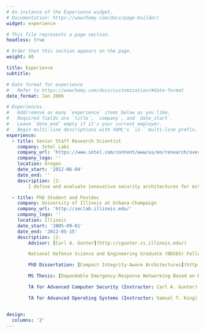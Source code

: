 ```yaml
---
# An instance of the Experience widget.
# Documentation: https://wowchemy.com/docs/page-builder/
widget: experience

# This file represents a page section.
headless: true

# Order that this section appears on the page.
weight: 40

title: Experience
subtitle:

# Date format for experience
#   Refer to https://wowchemy.com/docs/customization/#date-format
date_format: Jan 2006

# Experiences.
#   Add/remove as many `experience` items below as you like.
#   Required fields are `title`, `company`, and `date_start`.
#   Leave `date_end` empty if it's your current employer.
#   Begin multi-line descriptions with YAML's `|2-` multi-line prefix.
experience:
  - title: Senior Staff Research Scientist
    company: Intel Labs
    company_url: 'https://www.intel.com/content/www/us/en/research/overview.html'
    company_logo: ''
    location: Oregon
    date_start: '2012-06-04'
    date_end: ''
    description: |2-
        I define and evaluate innovative security architectures for mitigating exploits and malware.  I draw on my expertise in architecture, compilers, operating systems, virtualization, HW/SW co-design, and formal methods to effectively devise solutions that are well-adapted to workload requirements.

  - title: PhD Student and Postdoc
    company: University of Illinois at Urbana-Champaign
    company_url: 'http://seclab.illinois.edu/'
    company_logo: ''
    location: Illinois
    date_start: '2005-09-01'
    date_end: '2012-05-15'
    description: |2-
        Advisor: [Carl A. Gunter](http://cgunter.cs.illinois.edu/)

        National Defense Science and Engineering Graduate (NDSEG) Fellow

        PhD Dissertation: [Compact Integrity-Aware Architectures](http://hdl.handle.net/2142/26037)

        MS Thesis: [Dependable Emergency-Response Networking Based on Retaskable Network Infrastructures](http://seclab.illinois.edu/wp-content/uploads/2011/03/LeMayMSThesis.pdf)

        TA for Advanced Computer Security (Instructor: Carl A. Gunter)

        TA for Advanced Operating Systems (Instructor: Samuel T. King)


design:
  columns: '2'
---
```

